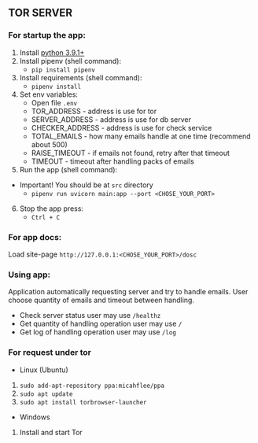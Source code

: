 ## TOR SERVER
### For startup the app:
1. Install [python 3.9.1+](https://www.python.org/downloads/)
2. Install pipenv (shell command):
    * `pip install pipenv`
3. Install requirements (shell command):
    * `pipenv install`
4. Set env variables:
    * Open file `.env`
    * TOR_ADDRESS - address is use for tor
    * SERVER_ADDRESS - address is use for db server
    * CHECKER_ADDRESS - address is use for check service
    * TOTAL_EMAILS - how many emails handle at one time (recommend about 500)
    * RAISE_TIMEOUT - if emails not found, retry after that timeout
    * TIMEOUT - timeout after handling packs of emails
5. Run the app (shell command):
* Important! You should be at `src` directory
    * `pipenv run uvicorn main:app --port <CHOSE_YOUR_PORT>`
6. Stop the app press:
   * `Ctrl + C`

### For app docs:
Load site-page `http://127.0.0.1:<CHOSE_YOUR_PORT>/dosc`

### Using app:
Application automatically requesting server and try to handle emails. User choose quantity of emails and timeout between handling.  
* Check server status user may use `/healthz`
* Get quantity of handling operation user may use `/`
* Get log of handling operation user may use `/log`


### For request under tor
* Linux (Ubuntu)
1. `sudo add-apt-repository ppa:micahflee/ppa`
2. `sudo apt update`
3. `sudo apt install torbrowser-launcher`
* Windows
1. Install and start Tor
